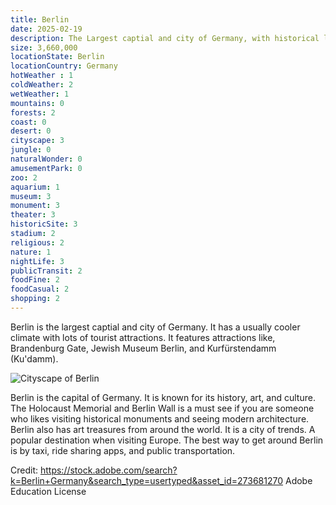 ```yaml
---
title: Berlin
date: 2025-02-19
description: The Largest captial and city of Germany, with historical landmarks, cultural scene, and a unique blend of modern and historical architecture.
size: 3,660,000
locationState: Berlin
locationCountry: Germany
hotWeather : 1
coldWeather: 2
wetWeather: 1
mountains: 0
forests: 2
coast: 0
desert: 0
cityscape: 3
jungle: 0
naturalWonder: 0
amusementPark: 0
zoo: 2
aquarium: 1
museum: 3
monument: 3
theater: 3
historicSite: 3
stadium: 2
religious: 2
nature: 1
nightLife: 3
publicTransit: 2
foodFine: 2
foodCasual: 2
shopping: 2
---
```


Berlin is the largest captial and city of Germany. It has a usually cooler climate with lots of tourist attractions. It features attractions like, Brandenburg Gate, Jewish Museum Berlin, and Kurfürstendamm (Ku'damm).

![Cityscape of Berlin](BerlinGermany.jpeg "Berlin, Germany")

Berlin is the capital of Germany. It is known for its history, art, and culture. The Holocaust Memorial and Berlin Wall is a must see if you are someone who likes visiting historical monuments and seeing modern architecture. Berlin also has art treasures from around the world. It is a city of trends. A popular destination when visiting Europe. The best way to get around Berlin is by taxi, ride sharing apps, and public transportation.

Credit: https://stock.adobe.com/search?k=Berlin+Germany&search_type=usertyped&asset_id=273681270
Adobe Education License
